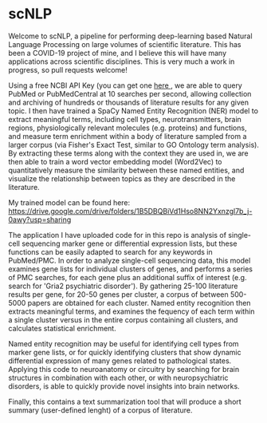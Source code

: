 # scNLP
Welcome to scNLP, a pipeline for performing deep-learning based Natural Language Processing on large volumes of scientific literature. This has been a COVID-19 project of mine, and I believe this will have many applications across scientific disciplines. This is very much a work in progress, so pull requests welcome!

Using a free NCBI API Key (you can get one <a href='https://ncbiinsights.ncbi.nlm.nih.gov/2017/11/02/new-api-keys-for-the-e-utilities/'>here </a>, we are able to query PubMed or PubMedCentral at 10 searches per second, allowing collection and archiving of hundreds or thousands of literature results for any given topic. I then have trained a SpaCy Named Entity Recognition (NER) model to extract meaningful terms, including cell types, neurotransmitters, brain regions, physiologically relevant molecules (e.g. proteins) and functions, and measure term enrichment within a body of literature sampled from a larger corpus (via Fisher's Exact Test, similar to GO Ontology term analysis). By extracting these terms along with the context they are used in, we are then able to train a word vector embedding model (Word2Vec) to quantitatively measure the  similarity between these named entities, and visualize the relationship between topics as they are described in the literature.

My trained model can be found here:
https://drive.google.com/drive/folders/1B5DBQBiVd1Hso8NN2Yxnzgl7b_j-0awy?usp=sharing

The application I have uploaded code for in this repo is analysis of single-cell sequencing marker gene or differential expression lists, but these functions can be easily adapted to search for any keywords in PubMed/PMC. In order to analyze single-cell sequencing data, this model examines gene lists for individual clusters of genes, and performs a series of PMC searches, for each gene plus an additional suffix of interest (e.g. search for 'Gria2 psychiatric disorder'). By gathering 25-100 literature results per gene, for 20-50 genes per cluster, a corpus of between 500-5000 papers are obtained for each cluster. Named entity recognition then extracts meaningful terms, and examines the fequency of each term within a single cluster versus in the entire corpus containing all clusters, and calculates statistical enrichment.

Named entity recognition may be useful for identifying cell types from marker gene lists, or for quickly identifying clusters that show dynamic differential expression of many genes related to pathological states. Applying this code to neuroanatomy or circuitry by searching for brain structures in combination with each other, or with neuropsychiatric disorders, is able to quickly provide novel insights into brain networks.

Finally, this contains a text summarization tool that will produce a short summary (user-defined lenght) of a corpus of literature.

